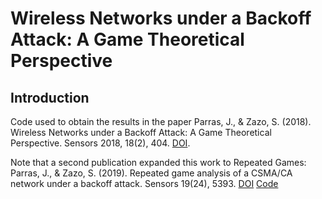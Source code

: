 # Wireless Networks under a Backoff Attack: A Game Theoretical Perspective

## Introduction

Code used to obtain the results in the paper Parras, J., & Zazo, S. (2018). Wireless Networks under a Backoff Attack: A Game Theoretical Perspective. Sensors 2018, 18(2), 404. [DOI](https://doi.org/10.3390/s18020404).

Note that a second publication expanded this work to Repeated Games: Parras, J., & Zazo, S.  (2019). Repeated game analysis of a CSMA/CA network under a backoff attack. Sensors 19(24), 5393. [DOI](https://doi.org/10.3390/s19245393)  [Code](https://github.com/jparras/rga_csma)
